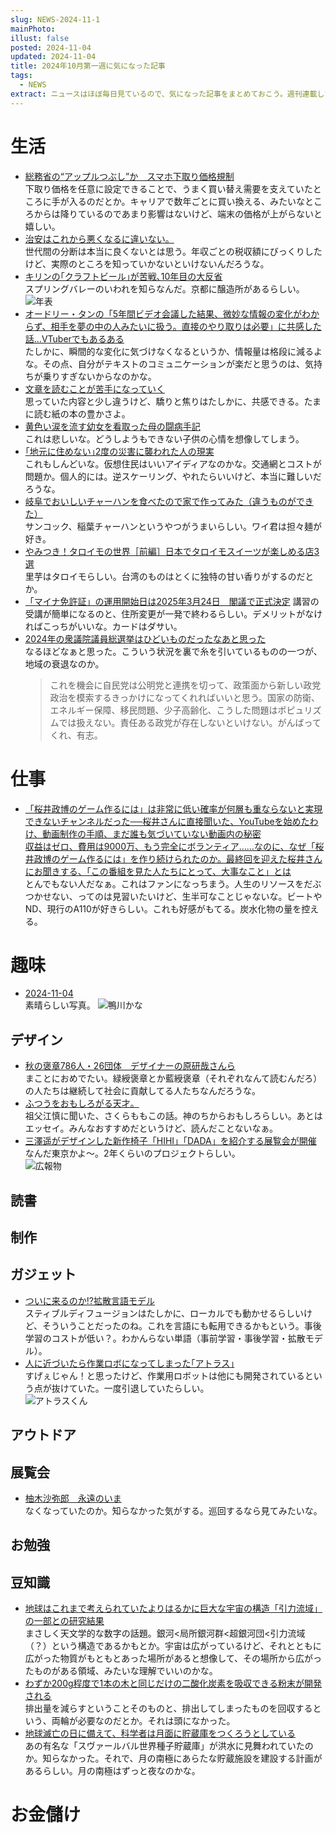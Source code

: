 ```yaml
---
slug: NEWS-2024-11-1
mainPhoto: 
illust: false
posted: 2024-11-04
updated: 2024-11-04
title: 2024年10月第一週に気になった記事
tags:
  - NEWS
extract: ニュースはほぼ毎日見ているので、気になった記事をまとめておこう。週刊連載したい。
---
```

# 生活

- [総務省の“アップルつぶし”か　スマホ下取り価格規制](https://ascii.jp/elem/000/004/231/4231933/4/)  
  下取り価格を任意に設定できることで、うまく買い替え需要を支えていたところに手が入るのだとか。キャリアで数年ごとに買い換える、みたいなところからは降りているのであまり影響はないけど、端末の価格が上がらないと嬉しい。
- [治安はこれから悪くなるに違いない。](https://blog.tinect.jp/?p=88067)  
  世代間の分断は本当に良くないとは思う。年収ごとの税収額にびっくりしたけど、実際のところを知っていかないといけないんだろうな。
- [キリンの｢クラフトビール｣が苦戦､10年目の大反省](https://toyokeizai.net/articles/-/835762?page=3)  
  スプリングバレーのいわれを知らなんだ。京都に醸造所があるらしい。
  ![年表](../../images/news/2024-11-04-NEWS/01.png)
- [オードリー・タンの「5年間ビデオ会議した結果、微妙な情報の変化がわからず、相手を夢の中の人みたいに扱う。直接のやり取りは必要」に共感した話…VTuberでもあるある](https://togetter.com/li/2459275)  
  たしかに、瞬間的な変化に気づけなくなるというか、情報量は格段に減るよな。その点、自分がテキストのコミュニケーションが楽だと思うのは、気持ちが乗りすぎないからなのかな。
- [文章を読むことが苦手になっていく](https://blog.3qe.us/entry/2024/11/02/044339)  
  思っていた内容と少し違うけど、驕りと焦りはたしかに、共感できる。たまに読む紙の本の豊かさよ。
- [黄色い涙を流す幼女を看取った母の闘病手記](https://toyokeizai.net/articles/-/837101?page=10)  
  これは悲しいな。どうしようもできない子供の心情を想像してしまう。
- [｢地元に住めない｣2度の災害に襲われた人の現実](https://toyokeizai.net/articles/-/837479)  
  これもしんどいな。仮想住民はいいアイディアなのかな。交通網とコストが問題か。個人的には。逆スケーリング、やれたらいいけど、本当に難しいだろうな。
- [岐阜でおいしいチャーハンを食べたので家で作ってみた（違うものができた）](https://dailyportalz.jp/kiji/sancock-chanan-tsukuru)  
  サンコック、稲葉チャーハンというやつがうまいらしい。ワイ君は担々麺が好き。
- [やみつき！タロイモの世界［前編］日本でタロイモスイーツが楽しめる店3選](https://80c.jp/column/20241031-1.html?utm_source=rss&utm_medium=rss&utm_campaign=20241031-1)  
  里芋はタロイモらしい。台湾のものはとくに独特の甘い香りがするのだとか。
- [「マイナ免許証」の運用開始日は2025年3月24日　閣議で正式決定](https://www.itmedia.co.jp/mobile/articles/2410/29/news149.html)  講習の受講が簡単になるのと、住所変更が一発で終わるらしい。デメリットがなければこっちがいいな。カードはダサい。
- [2024年の衆議院議員総選挙はひどいものだったなあと思った](http://finalvent.cocolog-nifty.com/fareastblog/2024/10/post-042148.html)  
  なるほどなぁと思った。こういう状況を裏で糸を引いているものの一つが、地域の衰退なのか。  
  > これを機会に自民党は公明党と連携を切って、政策面から新しい政党政治を模索するきっかけになってくれればいいと思う。国家の防衛、エネルギー保障、移民問題、少子高齢化、こうした問題はポピュリズムでは扱えない。責任ある政党が存在しないといけない。がんばってくれ、有志。
# 仕事

- [「桜井政博のゲーム作るには」は非常に低い確率が何層も重ならないと実現できないチャンネルだった──桜井さんに直接聞いた、YouTubeを始めたわけ、動画制作の手順、まだ誰も気づいていない動画内の秘密](https://news.denfaminicogamer.jp/interview/221228a/3)  
  [収益はゼロ、費用は9000万、もう完全にボランティア……なのに、なぜ「桜井政博のゲーム作るには」を作り続けられたのか。最終回を迎えた桜井さんにお聞きする、「この番組を見た人たちにとって、大事なこと」とは](https://news.denfaminicogamer.jp/interview/241105s/4)  
  とんでもない人だなぁ。これはファンになっちまう。人生のリソースをだぶつかせない、ってのは見習いたいけど、生半可なことじゃないな。ビートやND、現行のA110が好きらしい。これも好感がもてる。炭水化物の量を控える。

# 趣味

- [2024-11-04](https://akarusa.hatenablog.com/entry/2024/11/04/074656)  
  素晴らしい写真。
   ![鴨川かな](../../images/news/2024-11-04-NEWS/03.png)

## デザイン

- [秋の褒章786人・26団体　デザイナーの原研哉さんら](https://www.nikkei.com/article/DGXZQOUE319XQ0R31C24A0000000/)  
  まことにおめでたい。緑綬褒章とか藍綬褒章（それぞれなんて読むんだろ）の人たちは継続して社会に貢献してる人たちなんだろうな。
- [ふつうをおもしろがる天才。](https://www.1101.com/n/s/sobue_sakuramomoko/2024-11-06.html)  
  祖父江慎に聞いた、さくらももこの話。神のちからおもしろらしい。あとはエッセイ。みんなおすすめだというけど、読んだことないなぁ。
- [三澤遥がデザインした新作椅子「HIHI」「DADA」を紹介する展覧会が開催](https://www.axismag.jp/posts/2024/11/623710.html)  
  なんだ東京かよ〜。2年くらいのプロジェクトらしい。  
  ![広報物](../../images/news/2024-11-04-NEWS/04.png)
## 読書

## 制作

## ガジェット

- [ついに来るのか!?拡散言語モデル](https://note.com/shi3zblog/n/nf98f1af25512)  
  スティブルディフュージョンはたしかに、ローカルでも動かせるらしいけど、そういうことだったのね。これを言語にも転用できるかもという。事後学習のコストが低い？。わかんらない単語（事前学習・事後学習・拡散モデル）。
- [人に近づいたら作業ロボになってしまった｢アトラス｣](https://www.gizmodo.jp/2024/11/bostondynamics_atlas.html)  
  すげぇじゃん！と思ったけど、作業用ロボットは他にも開発されているという点が抜けていた。一度引退していたらしい。  
  ![アトラスくん](../../images/news/2024-11-04-NEWS/02.png)
## アウトドア

## 展覧会

- [柚木沙弥郎　永遠のいま](https://www.japandesign.ne.jp/event/yunokisamiro-ima/)  
  なくなっていたのか。知らなかった気がする。巡回するなら見てみたいな。
## お勉強

## 豆知識

- [地球はこれまで考えられていたよりはるかに巨大な宇宙の構造「引力流域」の一部との研究結果](https://gigazine.net/news/20241102-cosmic-mega-structures-basin-of-attraction/)  
  まさしく天文学的な数字の話題。銀河<局所銀河群<超銀河団<引力流域（？）という構造であるかもとか。宇宙は広がっているけど、それとともに広がった物質がもともとあった場所があると想像して、その場所から広がったものがある領域、みたいな理解でいいのかな。
- [わずか200g程度で1本の木と同じだけの二酸化炭素を吸収できる粉末が開発される](https://gigazine.net/news/20241103-carbon-dioxide-capture-powder/)  
  排出量を減らすということそのものと、排出してしまったものを回収するという、両輪が必要なのだとか。それは頭になかった。
- [地球滅亡の日に備えて、科学者は月面に貯蔵庫をつくろうとしている](https://wired.jp/article/sz-scientists-want-to-build-a-doomsday-vault-on-the-moon/)  
  あの有名な「スヴァールバル世界種子貯蔵庫」が洪水に見舞われていたのか。知らなかった。それで、月の南極にあらたな貯蔵施設を建設する計画があるらしい。月の南極はずっと夜なのかな。
# お金儲け